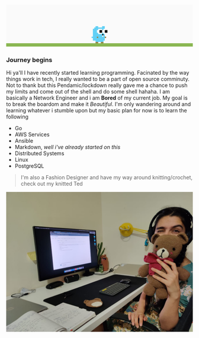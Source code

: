 ![gopher](./mariogopher.gif)
### Journey begins
Hi ya'll I have recently started learning programming. Facinated by the way things work in tech, I really wanted to be a part of open source comminuty.   Not to thank but this Pendamic/lockdown really gave me a chance to push my limits and come out of the shell and do some shell hahaha. I am basically a Network Engineer and i am **Bored** of my current job.  My goal is to break the boardom and make it _Beautiful_.
I'm only wandering around and learning whatever i stumble upon but my basic plan for now is to learn the following
* Go
* AWS Services
* Ansible
* Markdown, _well i've already started on this_
* Distributed Systems
* Linux 
* PostgreSQL

> I'm also a Fashion Designer and have my way around knitting/crochet, check out my knitted Ted <br/>

![ted](https://raw.githubusercontent.com/guacamole/guacamole/master/working-hard.jpeg)
